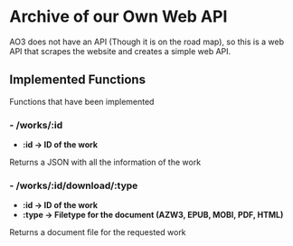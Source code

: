 # Archive of our Own Web API
AO3 does not have an API (Though it is on the road map), so this is a web API that scrapes the website and creates a simple web API.

## Implemented Functions
Functions that have been implemented

### - /works/:id
- **:id -> ID of the work**

Returns a JSON with all the information of the work

### - /works/:id/download/:type
- **:id -> ID of the work**
- **:type -> Filetype for the document (AZW3, EPUB, MOBI, PDF, HTML)**

Returns a document file for the requested work